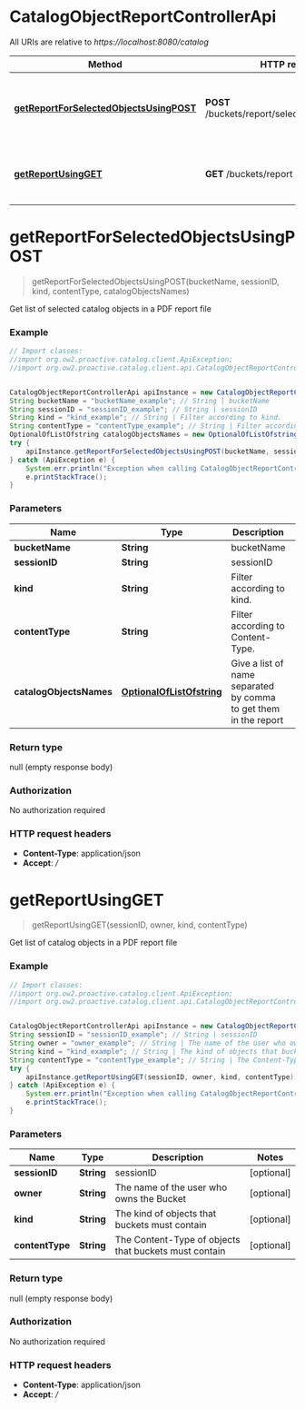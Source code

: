 # CatalogObjectReportControllerApi

All URIs are relative to *https://localhost:8080/catalog*

Method | HTTP request | Description
------------- | ------------- | -------------
[**getReportForSelectedObjectsUsingPOST**](CatalogObjectReportControllerApi.md#getReportForSelectedObjectsUsingPOST) | **POST** /buckets/report/selected/{bucketName} | Get list of selected catalog objects in a PDF report file
[**getReportUsingGET**](CatalogObjectReportControllerApi.md#getReportUsingGET) | **GET** /buckets/report | Get list of catalog objects in a PDF report file


<a name="getReportForSelectedObjectsUsingPOST"></a>
# **getReportForSelectedObjectsUsingPOST**
> getReportForSelectedObjectsUsingPOST(bucketName, sessionID, kind, contentType, catalogObjectsNames)

Get list of selected catalog objects in a PDF report file

### Example
```java
// Import classes:
//import org.ow2.proactive.catalog.client.ApiException;
//import org.ow2.proactive.catalog.client.api.CatalogObjectReportControllerApi;


CatalogObjectReportControllerApi apiInstance = new CatalogObjectReportControllerApi();
String bucketName = "bucketName_example"; // String | bucketName
String sessionID = "sessionID_example"; // String | sessionID
String kind = "kind_example"; // String | Filter according to kind.
String contentType = "contentType_example"; // String | Filter according to Content-Type.
OptionalOfListOfstring catalogObjectsNames = new OptionalOfListOfstring(); // OptionalOfListOfstring | Give a list of name separated by comma to get them in the report
try {
    apiInstance.getReportForSelectedObjectsUsingPOST(bucketName, sessionID, kind, contentType, catalogObjectsNames);
} catch (ApiException e) {
    System.err.println("Exception when calling CatalogObjectReportControllerApi#getReportForSelectedObjectsUsingPOST");
    e.printStackTrace();
}
```

### Parameters

Name | Type | Description  | Notes
------------- | ------------- | ------------- | -------------
 **bucketName** | **String**| bucketName |
 **sessionID** | **String**| sessionID | [optional]
 **kind** | **String**| Filter according to kind. | [optional]
 **contentType** | **String**| Filter according to Content-Type. | [optional]
 **catalogObjectsNames** | [**OptionalOfListOfstring**](OptionalOfListOfstring.md)| Give a list of name separated by comma to get them in the report | [optional]

### Return type

null (empty response body)

### Authorization

No authorization required

### HTTP request headers

 - **Content-Type**: application/json
 - **Accept**: */*

<a name="getReportUsingGET"></a>
# **getReportUsingGET**
> getReportUsingGET(sessionID, owner, kind, contentType)

Get list of catalog objects in a PDF report file

### Example
```java
// Import classes:
//import org.ow2.proactive.catalog.client.ApiException;
//import org.ow2.proactive.catalog.client.api.CatalogObjectReportControllerApi;


CatalogObjectReportControllerApi apiInstance = new CatalogObjectReportControllerApi();
String sessionID = "sessionID_example"; // String | sessionID
String owner = "owner_example"; // String | The name of the user who owns the Bucket
String kind = "kind_example"; // String | The kind of objects that buckets must contain
String contentType = "contentType_example"; // String | The Content-Type of objects that buckets must contain
try {
    apiInstance.getReportUsingGET(sessionID, owner, kind, contentType);
} catch (ApiException e) {
    System.err.println("Exception when calling CatalogObjectReportControllerApi#getReportUsingGET");
    e.printStackTrace();
}
```

### Parameters

Name | Type | Description  | Notes
------------- | ------------- | ------------- | -------------
 **sessionID** | **String**| sessionID | [optional]
 **owner** | **String**| The name of the user who owns the Bucket | [optional]
 **kind** | **String**| The kind of objects that buckets must contain | [optional]
 **contentType** | **String**| The Content-Type of objects that buckets must contain | [optional]

### Return type

null (empty response body)

### Authorization

No authorization required

### HTTP request headers

 - **Content-Type**: application/json
 - **Accept**: */*

